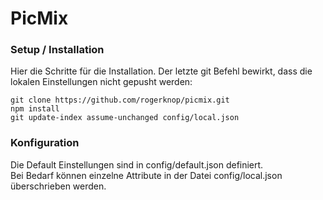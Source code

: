 # PicMix

### Setup / Installation
Hier die Schritte für die Installation. Der letzte git Befehl bewirkt, dass die lokalen Einstellungen nicht gepusht werden:
```
git clone https://github.com/rogerknop/picmix.git
npm install
git update-index assume-unchanged config/local.json
```

### Konfiguration
Die Default Einstellungen sind in config/default.json definiert.  
Bei Bedarf können einzelne Attribute in der Datei config/local.json überschrieben werden.